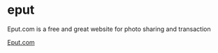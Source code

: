 eput
====

Eput.com is a free and great website for photo sharing and transaction

[Eput.com](http://eput.com/ "Eput.com")
